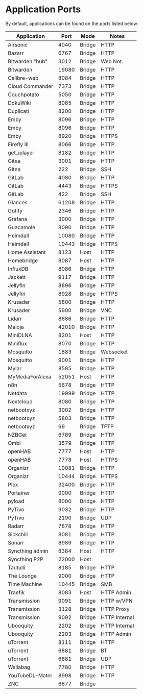 # Application Ports

By default, applications can be found on the ports listed below.

| Application     | Port    | Mode    | Notes          |
|-----------------|---------|---------|----------------|
| Airsonic        | 4040    | Bridge  | HTTP           |
| Bazarr          | 6767    | Bridge  | HTTP           |
| Bitwarden "hub" | 3012    | Bridge  | Web Not.       |
| Bitwarden       | 19080   | Bridge  | HTTP           |
| Calibre-web     | 8084    | Bridge  | HTTP           |
| Cloud Commander | 7373    | Bridge  | HTTP           |
| Couchpotato     | 5050    | Bridge  | HTTP           |
| DokuWiki        | 8085    | Bridge  | HTTP           |
| Duplicati       | 8200    | Bridge  | HTTP           |
| Emby            | 8096    | Bridge  | HTTP           |
| Emby            | 8096    | Bridge  | HTTP           |
| Emby            | 8920    | Bridge  | HTTPS          |
| Firefly III     | 8066    | Bridge  | HTTP           |
| get_iplayer     | 8182    | Bridge  | HTTP           |
| Gitea           | 3001    | Bridge  | HTTP           |
| Gitea           | 222     | Bridge  | SSH            |
| GitLab          | 4080    | Bridge  | HTTP           |
| GitLab          | 4443    | Bridge  | HTTPS          |
| GitLab          | 422     | Bridge  | SSH            |
| Glances         | 61208   | Bridge  | HTTP           |
| Gotify          | 2346    | Bridge  | HTTP           |
| Grafana         | 3000    | Bridge  | HTTP           |
| Guacamole       | 8090    | Bridge  | HTTP           |
| Heimdall        | 10080   | Bridge  | HTTP           |
| Heimdall        | 10443   | Bridge  | HTTPS          |
| Home Assistant  | 8123    | Host    | HTTP           |
| Homebridge      | 8087    | Host    | HTTP           |
| InfluxDB        | 8086    | Bridge  | HTTP           |
| Jackett         | 9117    | Bridge  | HTTP           |
| Jellyfin        | 8896    | Bridge  | HTTP           |
| Jellyfin        | 8928    | Bridge  | HTTPS          |
| Krusader        | 5800    | Bridge  | HTTP           |
| Krusader        | 5900    | Bridge  | VNC            |
| Lidarr          | 8686    | Bridge  | HTTP           |
| Maloja          | 42010   | Bridge  | HTTP           |
| MiniDLNA        | 8201    | Host    | HTTP           |
| Miniflux        | 8070    | Bridge  | HTTP           |
| Mosquitto       | 1883    | Bridge  | Websocket      |
| Mosquitto       | 9001    | Bridge  | HTTP           |
| Mylar           | 8585    | Bridge  | HTTP           |
| MyMediaForAlexa | 52051   | Host    | HTTP           |
| n8n             | 5678    | Bridge  | HTTP           |
| Netdata         | 19999   | Bridge  | HTTP           |
| Nextcloud       | 8080    | Bridge  | HTTP           |
| netbootxyz      | 3002    | Bridge  | HTTP           |
| netbootxyz      | 5803    | Bridge  | HTTP           |
| netbootxyz      | 69      | Bridge  | TFTP           |
| NZBGet          | 6789    | Bridge  | HTTP           |
| Ombi            | 3579    | Bridge  | HTTP           |
| openHAB         | 7777    | Host    | HTTP           |
| openHAB         | 7778    | Host    | HTTPS          |
| Organizr        | 10081   | Bridge  | HTTP           |
| Organizr        | 10444   | Bridge  | HTTPS          |
| Plex            | 32400   | Bridge  | HTTP           |
| Portainer       | 9000    | Bridge  | HTTP           |
| pyload          | 8000    | Bridge  | HTTP           |
| PyTivo          | 9032    | Bridge  | HTTP           |
| PyTivo          | 2190    | Bridge  | UDP            |
| Radarr          | 7878    | Bridge  | HTTP           |
| Sickchill       | 8081    | Bridge  | HTTP           |
| Sonarr          | 8989    | Bridge  | HTTP           |
| Syncthing admin | 8384    | Host    | HTTP           |
| Syncthing P2P   | 22000   | Host    |                |
| Tautulli        | 8185    | Bridge  | HTTP           |
| The Lounge      | 9000    | Bridge  | HTTP           |
| Time Machine    | 10445   | Bridge  | SMB            |
| Traefik         | 8083    | Host    | HTTP Admin     |
| Transmission    | 9091    | Bridge  | HTTP w/VPN     |
| Transmission    | 3128    | Bridge  | HTTP Proxy     |
| Transmission    | 9092    | Bridge  | HTTP Internal  |
| Ubooquity       | 2202    | Bridge  | HTTP Internal  |
| Ubooquity       | 2203    | Bridge  | HTTP Admin     |
| uTorrent        | 8111    | Bridge  | HTTP           |
| uTorrent        | 6881    | Bridge  | BT             |
| uTorrent        | 6881    | Bridge  | UDP            |
| Wallabag        | 7780    | Bridge  | HTTP           |
| YouTubeDL-Mater | 8998    | Bridge  | HTTP           |
| ZNC             | 6677    | Bridge  |                |
